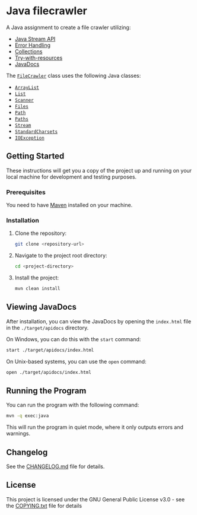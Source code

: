 # Java filecrawler

A Java assignment to create a file crawler utilizing:
- [Java Stream API](https://www.baeldung.com/java-8-streams)
- [Error Handling](https://www.baeldung.com/java-exceptions)
- [Collections](https://www.baeldung.com/java-collections)
- [Try-with-resources](https://www.baeldung.com/java-try-with-resources)
- [JavaDocs](https://www.baeldung.com/javadoc)

The [`FileCrawler`](./src/main/java/com/example/FileCrawler.java) class uses the following Java classes:

- [`ArrayList`](https://docs.oracle.com/javase/8/docs/api/java/util/ArrayList.html)
- [`List`](https://docs.oracle.com/javase/8/docs/api/java/util/List.html)
- [`Scanner`](https://docs.oracle.com/javase/8/docs/api/java/util/Scanner.html)
- [`Files`](https://docs.oracle.com/javase/8/docs/api/java/nio/file/Files.html)
- [`Path`](https://docs.oracle.com/javase/8/docs/api/java/nio/file/Path.html)
- [`Paths`](https://docs.oracle.com/javase/8/docs/api/java/nio/file/Paths.html)
- [`Stream`](https://docs.oracle.com/javase/8/docs/api/java/util/stream/Stream.html)
- [`StandardCharsets`](https://docs.oracle.com/javase/8/docs/api/java/nio/charset/StandardCharsets.html)
- [`IOException`](https://docs.oracle.com/javase/8/docs/api/java/io/IOException.html)

## Getting Started

These instructions will get you a copy of the project up and running on your local machine for development and testing purposes.

### Prerequisites

You need to have [Maven](https://maven.apache.org/download.cgi) installed on your machine.

### Installation

1. Clone the repository:
    ```bash
    git clone <repository-url>
    ```
2. Navigate to the project root directory:
    ```bash
    cd <project-directory>
    ```
3. Install the project:
    ```bash
    mvn clean install
    ```

## Viewing JavaDocs

After installation, you can view the JavaDocs by opening the `index.html` file in the `./target/apidocs` directory.

On Windows, you can do this with the `start` command:
```bash
start ./target/apidocs/index.html
```

On Unix-based systems, you can use the `open` command:
```bash
open ./target/apidocs/index.html
```

## Running the Program

You can run the program with the following command:
```bash
mvn -q exec:java
```

This will run the program in quiet mode, where it only outputs errors and warnings.

## Changelog

See the [CHANGELOG.md](CHANGELOG.md) file for details.

## License

This project is licensed under the GNU General Public License v3.0 - see the [COPYING.txt](COPYING.txt) file for details
